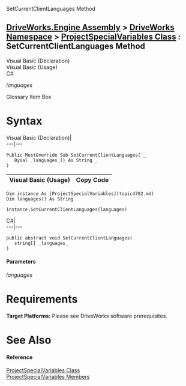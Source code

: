 SetCurrentClientLanguages Method   
  
[DriveWorks.Engine Assembly](topic2156.md) > [DriveWorks Namespace](topic2159.md) > [ProjectSpecialVariables Class](topic4782.md) : SetCurrentClientLanguages Method  
---  
  
Visual Basic (Declaration)    
Visual Basic (Usage)    
C# 

_languages_
    

Glossary Item Box

# Syntax

Visual Basic (Declaration)|   
---|---  
      
    
    Public MustOverride Sub SetCurrentClientLanguages( _
       ByVal _languages_() As String _
    )   
  
Visual Basic (Usage)| Copy Code  
---|---  
      
    
    Dim instance As [ProjectSpecialVariables](topic4782.md)
    Dim languages() As String
     
    instance.SetCurrentClientLanguages(languages)  
  
C#|   
---|---  
      
    
    public abstract void SetCurrentClientLanguages( 
       string[] _languages_
    )  
  
#### Parameters

 _languages_
    

# Requirements

**Target Platforms:** Please see DriveWorks software prerequisites.

# See Also

#### Reference

[ProjectSpecialVariables Class](topic4782.md)   
[ProjectSpecialVariables Members](topic4783.md)


